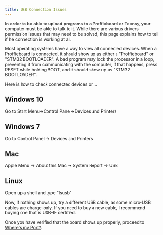 ```yaml
---
title: USB Connection Issues
---
```

In order to be able to upload programs to a Proffieboard or Teensy, your computer must be able to talk to it.
While there are various drivers permission issues that may need to be solved, this page explains how to tell if he connection is working at all.

Most operating systems have a way to view all connected devices. When a Proffieboard is connected, it should show up as either a "Proffieboard" or "STM32 BOOTLOADER".  A bad program may lock the processor in a loop, preventing it from communicating with the computer, if that happens, press RESET while holding BOOT, and it should show up as "STM32 BOOTLOADER".

Here is how to check connected devices on...

## Windows 10

Go to Start Menu->Control Panel->Devices and Printers

## Windows 7

Go to Control Panel -> Devices and Printers

## Mac

Apple Menu -> About this Mac -> System Report -> USB

## Linux

Open up a shell and type "lsusb"


Now, if nothing shows up, try a different USB cable, as some micro-USB cables are charge-only.
If you need to buy a new cable, I recommend buying one that is USB-IF certified.


Once you have verified that the board shows up properly, proceed to [Where's my Port?](wheres-my-port.html).
